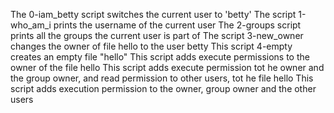 The 0-iam_betty script switches the current user to 'betty'
The script 1-who_am_i prints the username of the current user
The 2-groups script prints all the groups the current user is part of
The script 3-new_owner changes the owner of file hello to the user betty
This script 4-empty creates an empty file "hello"
This script adds execute permissions to the owner of the file hello
This script adds execute permission tot he owner and the group owner, and read permission to other users, tot he file hello
This script adds execution permission to the owner, group owner and the other users
